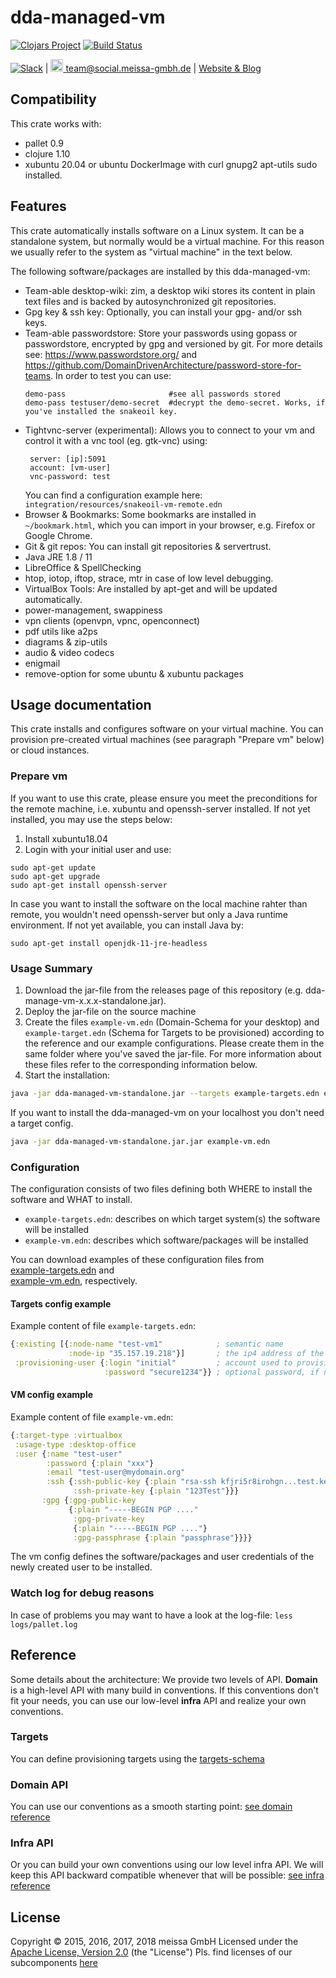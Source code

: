 # dda-managed-vm
[![Clojars Project](https://img.shields.io/clojars/v/dda/dda-managed-vm.svg)](https://clojars.org/dda/dda-managed-vm)
[![Build Status](https://travis-ci.org/DomainDrivenArchitecture/dda-managed-vm.svg?branch=master)](https://travis-ci.org/DomainDrivenArchitecture/dda-managed-vm)

[![Slack](https://img.shields.io/badge/chat-clojurians-green.svg?style=flat)](https://clojurians.slack.com/messages/#dda-pallet/) | [<img src="https://meissa-gmbh.de/img/community/Mastodon_Logotype.svg" width=20 alt="team@social.meissa-gmbh.de"> team@social.meissa-gmbh.de](https://social.meissa-gmbh.de/@team) | [Website & Blog](https://domaindrivenarchitecture.org)

## Compatibility

This crate works with:
 * pallet 0.9
 * clojure 1.10
 * xubuntu 20.04 or ubuntu DockerImage with curl gnupg2 apt-utils sudo installed.

## Features

This crate automatically installs software on a Linux system. It can be a standalone system, but normally would be a virtual machine. For this reason we usually refer to the system as "virtual machine" in the text below.

The following software/packages are installed by this dda-managed-vm:
 * Team-able desktop-wiki: zim, a desktop wiki stores its content in plain text files and is backed by autosynchronized git repositories.
 * Gpg key & ssh key: Optionally, you can install your gpg- and/or ssh keys.
 * Team-able passwordstore: Store your passwords using gopass or passwordstore, encrypted by gpg and versioned by git. For more details see: https://www.passwordstore.org/ and https://github.com/DomainDrivenArchitecture/password-store-for-teams. In order to test you can use:
   ```
   demo-pass                       #see all passwords stored
   demo-pass testuser/demo-secret  #decrypt the demo-secret. Works, if you've installed the snakeoil key.
   ```
 * Tightvnc-server (experimental): Allows you to connect to your vm and control it with a vnc tool (eg. gtk-vnc) using:
   ```
    server: [ip]:5091
    account: [vm-user]
    vnc-password: test
   ```
   You can find a configuration example here: `integration/resources/snakeoil-vm-remote.edn`
 * Browser & Bookmarks: Some bookmarks are installed in `~/bookmark.html`, which you can import in your browser, e.g. Firefox or Google Chrome.
 * Git & git repos: You can install git repositories & servertrust.
 * Java JRE 1.8 / 11
 * LibreOffice & SpellChecking
 * htop, iotop, iftop, strace, mtr in case of low level debugging.
 * VirtualBox Tools: Are installed by apt-get and will be updated automatically.
 * power-management, swappiness
 * vpn clients (openvpn, vpnc, openconnect)
 * pdf utils like a2ps
 * diagrams & zip-utils
 * audio & video codecs
 * enigmail
 * remove-option for some ubuntu & xubuntu packages

## Usage documentation

This crate installs and configures software on your virtual machine. You can provision pre-created virtual machines (see paragraph "Prepare vm" below) or cloud instances.

### Prepare vm

If you want to use this crate, please ensure you meet the preconditions for the remote machine, i.e. xubuntu and openssh-server installed. If not yet installed, you may use the steps below:
1. Install xubuntu18.04
2. Login with your initial user and use:
```
sudo apt-get update
sudo apt-get upgrade
sudo apt-get install openssh-server
```
In case you want to install the software on the local machine rahter than remote, you wouldn't need openssh-server but only a Java runtime environment. If not yet available, you can install Java by:
```
sudo apt-get install openjdk-11-jre-headless
```

### Usage Summary

1. Download the jar-file from the releases page of this repository (e.g. dda-manage-vm-x.x.x-standalone.jar).
2. Deploy the jar-file on the source machine
3. Create the files `example-vm.edn` (Domain-Schema for your desktop) and `example-target.edn` (Schema for Targets to be provisioned) according to the reference and our example configurations. Please create them in the same folder where you've saved the jar-file. For more information about these files refer to the corresponding information below.
4. Start the installation:
```bash
java -jar dda-managed-vm-standalone.jar --targets example-targets.edn example-vm.edn
```
If you want to install the dda-managed-vm on your localhost you don't need a target config.
```bash
java -jar dda-managed-vm-standalone.jar.jar example-vm.edn
```

### Configuration

The configuration consists of two files defining both WHERE to install the software and WHAT to install.
* `example-targets.edn`: describes on which target system(s) the software will be installed
* `example-vm.edn`: describes which software/packages will be installed

You can download examples of these configuration files from  
[example-targets.edn](https://github.com/DomainDrivenArchitecture/dda-managed-vm/blob/master/example-targets.edn) and  
[example-vm.edn](https://github.com/DomainDrivenArchitecture/dda-managed-vm/blob/master/example-vm.edn), respectively.

#### Targets config example
Example content of file `example-targets.edn`:
```clojure
{:existing [{:node-name "test-vm1"            ; semantic name
             :node-ip "35.157.19.218"}]       ; the ip4 address of the machine to be provisioned
 :provisioning-user {:login "initial"         ; account used to provision
                     :password "secure1234"}} ; optional password, if no ssh key is authorized
```

#### VM config example

Example content of file `example-vm.edn`:
```clojure
{:target-type :virtualbox
 :usage-type :desktop-office
 :user {:name "test-user"
        :password {:plain "xxx"}
        :email "test-user@mydomain.org"
        :ssh {:ssh-public-key {:plain "rsa-ssh kfjri5r8irohgn...test.key comment"}
              :ssh-private-key {:plain "123Test"}}}
       :gpg {:gpg-public-key
             {:plain "-----BEGIN PGP ...."
              :gpg-private-key
              {:plain "-----BEGIN PGP ...."}
              :gpg-passphrase {:plain "passphrase"}}}}
```

The vm config defines the software/packages and user credentials of the newly created user to be installed.

### Watch log for debug reasons

In case of problems you may want to have a look at the log-file:
`less logs/pallet.log`

## Reference

Some details about the architecture: We provide two levels of API. **Domain** is a high-level API with many build in conventions. If this conventions don't fit your needs, you can use our low-level **infra** API and realize your own conventions.

### Targets

You can define provisioning targets using the [targets-schema](https://github.com/DomainDrivenArchitecture/dda-pallet-commons/blob/master/doc/existing_spec.md)

### Domain API

You can use our conventions as a smooth starting point:
[see domain reference](doc/reference_domain.md)

### Infra API

Or you can build your own conventions using our low level infra API. We will keep this API backward compatible whenever that will be possible:
[see infra reference](doc/reference_infra.md)

## License

Copyright © 2015, 2016, 2017, 2018 meissa GmbH
Licensed under the [Apache License, Version 2.0](LICENSE) (the "License")
Pls. find licenses of our subcomponents [here](doc/SUBCOMPONENT_LICENSE)
